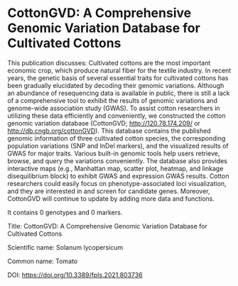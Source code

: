 # CottonGVD: A Comprehensive Genomic Variation Database for Cultivated Cottons

This publication discusses: Cultivated cottons are the most important economic crop, which produce natural fiber for the textile industry. In recent years, the genetic basis of several essential traits for cultivated cottons has been gradually elucidated by decoding their genomic variations. Although an abundance of resequencing data is available in public, there is still a lack of a comprehensive tool to exhibit the results of genomic variations and genome-wide association study (GWAS). To assist cotton researchers in utilizing these data efficiently and conveniently, we constructed the cotton genomic variation database (CottonGVD; http://120.78.174.209/ or http://db.cngb.org/cottonGVD). This database contains the published genomic information of three cultivated cotton species, the corresponding population variations (SNP and InDel markers), and the visualized results of GWAS for major traits. Various built-in genomic tools help users retrieve, browse, and query the variations conveniently. The database also provides interactive maps (e.g., Manhattan map, scatter plot, heatmap, and linkage disequilibrium block) to exhibit GWAS and expression GWAS results. Cotton researchers could easily focus on phenotype-associated loci visualization, and they are interested in and screen for candidate genes. Moreover, CottonGVD will continue to update by adding more data and functions.

It contains 0 genotypes and 0 markers.

Title: CottonGVD: A Comprehensive Genomic Variation Database for Cultivated Cottons

Scientific name: Solanum lycopersicum

Common name: Tomato

DOI: https://doi.org/10.3389/fpls.2021.803736


